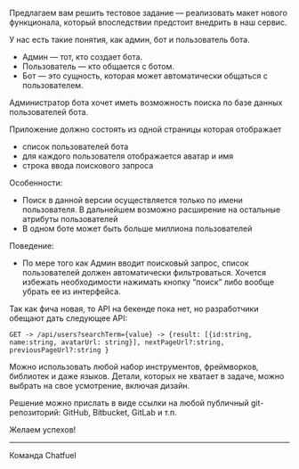 Предлагаем вам решить тестовое задание — реализовать макет нового функционала, который впоследствии предстоит внедрить в наш сервис.

У нас есть такие понятия, как админ, бот и пользователь бота.

- Админ — тот, кто создает бота.
- Пользователь — кто общается с ботом.
- Бот — это сущность, которая может автоматически общаться с пользователем.

Администратор бота хочет иметь возможность поиска по базе данных пользователей бота.

Приложение должно состоять из одной страницы которая отображает 

- список пользователей бота
- для каждого пользователя отображается аватар и имя 
- строка ввода поискового запроса

Особенности:

- Поиск в данной версии осуществляется только по имени пользователя. В дальнейшем возможно расширение на остальные атрибуты пользователей
- В одном боте может быть больше миллиона пользователей

 
 Поведение:

- По мере того как Админ вводит поисковый запрос, список пользователей должен автоматически фильтроваться. Хочется избежать необходимости нажимать кнопку “поиск” либо вообще убрать ее из интерфейса.

Так как фича новая, то API на бекенде пока нет, но разработчики обещают дать следующее API:


    GET -> /api/users?searchTerm={value} -> {result: [{id:string, name:string, avatarUrl: string}], nextPageUrl?:string, previousPageUrl?:string }

Можно использовать любой набор инструментов, фреймворков, библиотек и даже языков. Детали, которых не хватает в задаче, можно выбрать на свое усмотрение, включая дизайн.

Решение можно прислать в виде ссылки на любой публичный git-репозиторий: GitHub, Bitbucket, GitLab и т.п.

Желаем успехов!


----------

Команда Chatfuel

